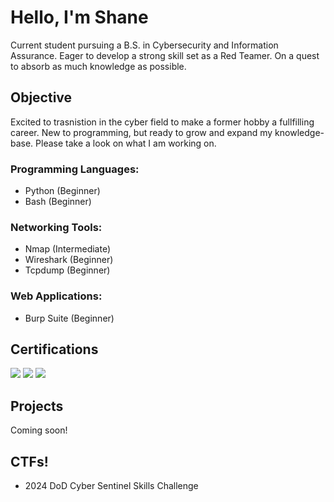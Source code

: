 # Hello, I'm Shane

Current student pursuing a B.S. in Cybersecurity and Information Assurance. Eager to develop a strong skill set as a Red Teamer. On a quest to absorb as much knowledge as possible. 

## Objective

Excited to trasnistion in the cyber field to make a former hobby a fullfilling career. New to programming, but ready to grow and expand my knowledge-base. Please take a look on what I am working on. 

### Programming Languages:
- Python (Beginner)
- Bash (Beginner)

### Networking Tools:
- Nmap (Intermediate)
- Wireshark (Beginner)
- Tcpdump (Beginner)

### Web Applications:
- Burp Suite (Beginner)


## Certifications
<div>
<img src="https://img.shields.io/badge/-Security%2B-FF0000?&style=for-the-badge&logo=CompTIA&logoColor=white" />
<img src="https://img.shields.io/badge/-Network%2B-007ACC?&style=for-the-badge&logo=CompTIA&logoColor=white" />
<img src="https://img.shields.io/badge/-A%2B-4D4D4D?&style=for-the-badge&logo=CompTIA&logoColor=white" />
</div>

## Projects
Coming soon!

## CTFs! 

- 2024 DoD Cyber Sentinel Skills Challenge
